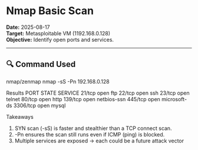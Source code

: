 # Nmap Basic Scan

**Date:** 2025-08-17  
**Target:** Metasploitable VM (1192.168.0.128)  
**Objective:** Identify open ports and services.

---

## 🔍 Command Used
nmap/zenmap
nmap -sS -Pn 192.168.0.128

Results
PORT     STATE SERVICE
21/tcp   open  ftp
22/tcp   open  ssh
23/tcp   open  telnet
80/tcp   open  http
139/tcp  open  netbios-ssn
445/tcp  open  microsoft-ds
3306/tcp open  mysql

Takeaways
1) SYN scan (-sS) is faster and stealthier than a TCP connect scan.
2) -Pn ensures the scan still runs even if ICMP (ping) is blocked.
3) Multiple services are exposed → each could be a future attack vector
